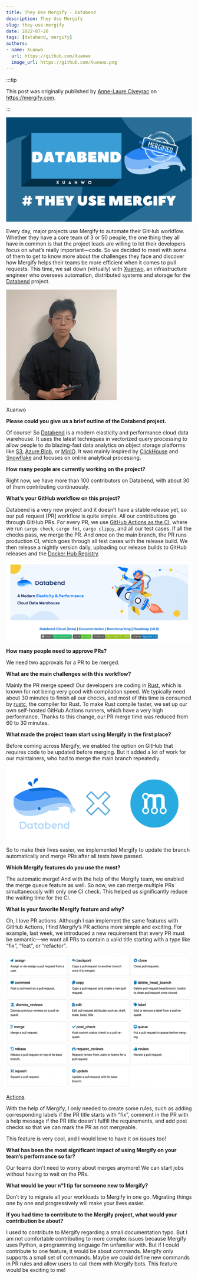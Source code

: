 ```yaml
---
title: They Use Mergify - Databend
description: They Use Mergify
slug: they-use-mergify
date: 2022-07-20
tags: [databend, mergify]
authors:
- name: Xuanwo
  url: https://github.com/Xuanwo
  image_url: https://github.com/Xuanwo.png
---
```


:::tip

This post was originally published by [Anne-Laure Civeyrac](https://blog.mergify.com/author/annelaure/) on https://mergify.com.

:::

![image](../static/img/blog/they-use-mergify-0.png)

Every day, major projects use Mergify to automate their GitHub workflow. Whether they have a core team of 3 or 50 people, the one thing they all have in common is that the project leads are willing to let their developers focus on what’s really important—code. So we decided to meet with some of them to get to know more about the challenges they face and discover how Mergify helps their teams be more efficient when it comes to pull requests. This time, we sat down (virtually) with [Xuanwo](https://twitter.com/OnlyXuanwo), an infrastructure engineer who oversees automation, distributed systems and storage for the [Databend](https://databend.rs/) project.

![image](../static/img/blog/they-use-mergify-1.png)

Xuanwo

**Please could you give us a brief outline of the Databend project.**

Of course! So [Databend](https://github.com/datafuselabs/databend) is a modern elasticity and performance cloud data warehouse. It uses the latest techniques in vectorized query processing to allow people to do blazing-fast data analytics on object storage platforms like [S3](https://aws.amazon.com/fr/s3/), [Azure Blob](https://azure.microsoft.com/en-us/services/storage/blobs/), or [MinIO](https://min.io/). It was mainly inspired by [ClickHouse](https://clickhouse.com/) and [Snowflake](https://www.snowflake.com/) and focuses on online analytical processing.

**How many people are currently working on the project?**

Right now, we have more than 100 contributors on Databend, with about 30 of them contributing continuously.

**What’s your GitHub workflow on this project?**

Databend is a very new project and it doesn’t have a stable release yet, so our pull request \[PR\] workflow is quite simple. All our contributions go through GitHub PRs. For every PR, we use [GitHub Actions as the CI](https://github.com/features/actions), where we run `cargo check`, `cargo fmt`, `cargo clippy`, and all our test cases. If all the checks pass, we merge the PR. And once on the main branch, the PR runs production CI, which goes through all test cases with the release build. We then release a nightly version daily, uploading our release builds to GitHub releases and the [Docker Hub Registry](https://hub.docker.com/_/registry).

![image](../static/img/blog/they-use-mergify-2.png)

**How many people need to approve PRs?**

We need two approvals for a PR to be merged.

**What are the main challenges with this workflow?**

Mainly the PR merge speed! Our developers are coding in [Rust](https://www.rust-lang.org/), which is known for not being very good with compilation speed. We typically need about 30 minutes to finish all our checks, and most of this time is consumed by [rustc](https://doc.rust-lang.org/rustc/what-is-rustc.html), the compiler for Rust. To make Rust compile faster, we set up our own self-hosted GitHub Actions runners, which have a very high performance. Thanks to this change, our PR merge time was reduced from 60 to 30 minutes.

**What made the project team start using Mergify in the first place?**

Before coming across Mergify, we enabled the option on GitHub that requires code to be updated before merging. But it added a lot of work for our maintainers, who had to merge the main branch repeatedly.

![image](../static/img/blog/they-use-mergify-3.png)

So to make their lives easier, we implemented Mergify to update the branch automatically and merge PRs after all tests have passed.

**Which Mergify features do you use the most?**

The automatic merge! And with the help of the Mergify team, we enabled the merge queue feature as well. So now, we can merge multiple PRs simultaneously with only one CI check. This helped us significantly reduce the waiting time for the CI.  

**What is your favorite Mergify feature and why?**

Oh, I love PR actions. Although I can implement the same features with GitHub Actions, I find Mergify’s PR actions more simple and exciting. For example, last week, we introduced a new requirement that every PR must be semantic—we want all PRs to contain a valid title starting with a type like “fix”, “feat”, or “refactor”.

![image](../static/img/blog/they-use-mergify-4.png)

[Actions](https://docs.mergify.com/actions/) 

With the help of Mergify, I only needed to create some rules, such as adding corresponding labels if the PR title starts with “fix”, comment in the PR with a help message if the PR title doesn’t fulfill the requirements, and add post checks so that we can mark the PR as not mergeable.

This feature is very cool, and I would love to have it on issues too!

**What has been the most significant impact of using Mergify on your team’s performance so far?**

Our teams don’t need to worry about merges anymore! We can start jobs without having to wait on the PRs.  

**What would be your n°1 tip for someone new to Mergify?**

Don’t try to migrate all your workloads to Mergify in one go. Migrating things one by one and progressively will make your lives easier.

**If you had time to contribute to the Mergify project, what would your contribution be about?**

I used to contribute to Mergify regarding a small documentation typo. But I am not comfortable contributing to more complex issues because Mergify uses Python, a programming language I’m unfamiliar with. But if I could contribute to one feature, it would be about commands. Mergify only supports a small set of commands. Maybe we could define new commands in PR rules and allow users to call them with Mergify bots. This feature would be exciting to me!
